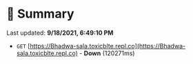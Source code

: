 # 📖 Summary
Last updated: **9/18/2021, 6:49:10 PM**

- `GET` [https://Bhadwa-sala.toxicblte.repl.co](https://Bhadwa-sala.toxicblte.repl.co) - **Down** (120271ms)
